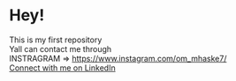 # Hey!
This is my first repository <br>
Yall can contact me through<br>
INSTRAGRAM => https://www.instagram.com/om_mhaske7/<br>
[Connect with me on LinkedIn](https://www.linkedin.com/in/om-mhaske-a25bb8321/)
